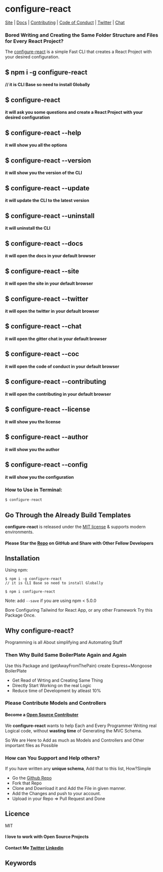 # configure-react

[Site](https://configure-react.netlify.app/) |
[Docs](https://configure-react.netlify.app/docs) |
[Contributing](https://github.com/shaantanu9/configure-react) |
[Code of Conduct](https://code-of-conduct.openjsf.org) |
[Twitter](https://twitter.com/ShantanuMali9) |
[Chat](https://gitter.im/shaantanu9)

### Bored Writing and Creating the Same Folder Structure and Files for Every React Project?

The [configure-react](https://configure-react.netlify.app/) is a simple Fast CLI that creates a React Project with your desired configuration.

## $ npm i -g configure-react

#### // it is CLI Base so need to install Globally

## $ configure-react

#### it will ask you some questions and create a React Project with your desired configuration

## $ configure-react --help

#### it will show you all the options

## $ configure-react --version

#### it will show you the version of the CLI

## $ configure-react --update

#### it will update the CLI to the latest version

## $ configure-react --uninstall

#### it will uninstall the CLI

## $ configure-react --docs

#### it will open the docs in your default browser

## $ configure-react --site

#### it will open the site in your default browser

## $ configure-react --twitter

#### it will open the twitter in your default browser

## $ configure-react --chat

#### it will open the gitter chat in your default browser

## $ configure-react --coc

#### it will open the code of conduct in your default browser

## $ configure-react --contributing

#### it will open the contributing in your default browser

## $ configure-react --license

#### it will show you the license

## $ configure-react --author

#### it will show you the author

## $ configure-react --config

#### it will show you the configuration

### How to Use in Terminal:

```js
$ configure-react

```

## Go Through the Already Build Templates

**configure-react** is released under the [MIT license](https://github.com/shaantanu9/configure-react/blob/main/LICENSE) & supports modern environments.<br>

#### Please Star the [Repo](https://github.com/shaantanu9/configure-react) on GitHub and Share with Other Fellow Developers

## Installation

Using npm:

```shell
$ npm i -g configure-react
// it is CLI Base so need to install Globally

$ npm i configure-react
```

Note: add `--save` if you are using npm < 5.0.0

Bore Configuring Tailwind for React App, or any other Framework Try this Package Once.

## Why configure-react?

Programming is all About simplifying and Automating Stuff<br>

### Then Why Build Same BoilerPlate Again and Again

Use this Package and (getAwayFromThePain) create Express+Mongoose BoilerPlate

- Get Read of Wrting and Creating Same Thing
- Directly Start Working on the real Logic
- Reduce time of Development by atleast 10%

### Please Contribute Models and Controllers

#### Become a [Open Source Contributer](https://github.com/shaantanu9/configure-react)

We **configure-react** wants to help Each and Every Programmer Writing real Logical code, without **wasting time** of Generating the MVC Schema.

So We are Here to Add as much as Models and Controllers and Other important files as Possible

### How can You Support and Help others?

If you have written any **unique schema**, Add that to this list, How?Simple

- Go the [Github Repo](https://github.com/shaantanu9/configure-react)
- Fork that Repo
- Clone and Download it and Add the File in given manner.
- Add the Changes and push to your account.
- Upload in your Repo => Pull Request and Done

## Licence

MIT

#### I love to work with Open Source Projects

#### Contact Me [Twitter](https://twitter.com/ShantanuMali9) [Linkedin](https://www.linkedin.com/in/shantanu-bombatkar)

## Keywords
